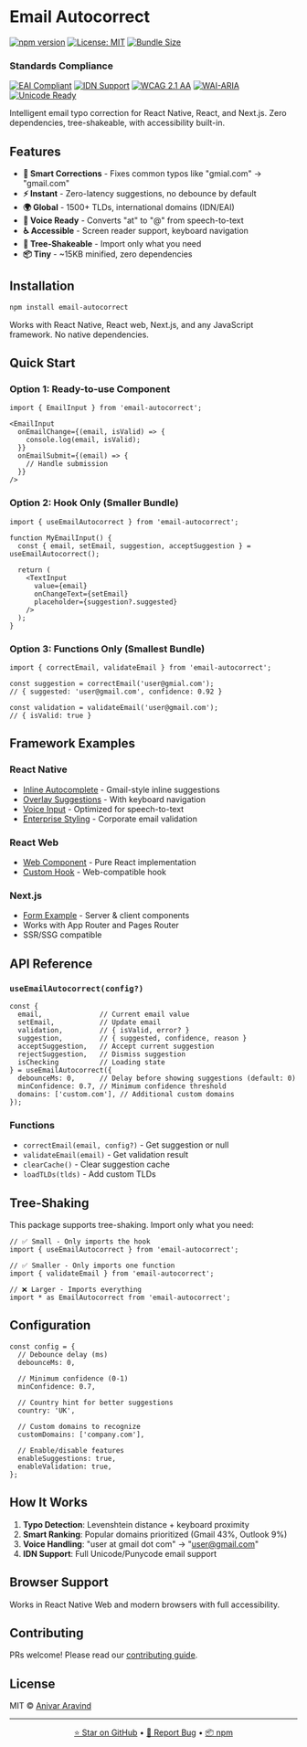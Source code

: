 # Email Autocorrect

[![npm version](https://img.shields.io/npm/v/email-autocorrect.svg)](https://www.npmjs.com/package/email-autocorrect)
[![License: MIT](https://img.shields.io/badge/License-MIT-yellow.svg)](https://opensource.org/licenses/MIT)
[![Bundle Size](https://img.shields.io/bundlephobia/minzip/email-autocorrect)](https://bundlephobia.com/package/email-autocorrect)

### Standards Compliance
[![EAI Compliant](https://img.shields.io/badge/EAI-Compliant-brightgreen)](https://tools.ietf.org/html/rfc6531)
[![IDN Support](https://img.shields.io/badge/IDN-Support-brightgreen)](https://www.icann.org/resources/pages/idn-2012-02-25-en)
[![WCAG 2.1 AA](https://img.shields.io/badge/WCAG_2.1-AA-brightgreen)](https://www.w3.org/WAI/WCAG21/quickref/)
[![WAI-ARIA](https://img.shields.io/badge/WAI--ARIA-Compliant-brightgreen)](https://www.w3.org/TR/wai-aria-1.2/)
[![Unicode Ready](https://img.shields.io/badge/Unicode-Ready-brightgreen)](https://unicode.org/standard/standard.html)

Intelligent email typo correction for React Native, React, and Next.js. Zero dependencies, tree-shakeable, with accessibility built-in.

## Features

- **🎯 Smart Corrections** - Fixes common typos like "gmial.com" → "gmail.com"
- **⚡ Instant** - Zero-latency suggestions, no debounce by default
- **🌍 Global** - 1500+ TLDs, international domains (IDN/EAI)
- **🎤 Voice Ready** - Converts "at" to "@" from speech-to-text
- **♿ Accessible** - Screen reader support, keyboard navigation
- **🌳 Tree-Shakeable** - Import only what you need
- **📦 Tiny** - ~15KB minified, zero dependencies

## Installation

```bash
npm install email-autocorrect
```

Works with React Native, React web, Next.js, and any JavaScript framework. No native dependencies.

## Quick Start

### Option 1: Ready-to-use Component

```tsx
import { EmailInput } from 'email-autocorrect';

<EmailInput
  onEmailChange={(email, isValid) => {
    console.log(email, isValid);
  }}
  onEmailSubmit={(email) => {
    // Handle submission
  }}
/>
```

### Option 2: Hook Only (Smaller Bundle)

```tsx
import { useEmailAutocorrect } from 'email-autocorrect';

function MyEmailInput() {
  const { email, setEmail, suggestion, acceptSuggestion } = useEmailAutocorrect();
  
  return (
    <TextInput
      value={email}
      onChangeText={setEmail}
      placeholder={suggestion?.suggested}
    />
  );
}
```

### Option 3: Functions Only (Smallest Bundle)

```tsx
import { correctEmail, validateEmail } from 'email-autocorrect';

const suggestion = correctEmail('user@gmial.com');
// { suggested: 'user@gmail.com', confidence: 0.92 }

const validation = validateEmail('user@gmail.com');
// { isValid: true }
```

## Framework Examples

### React Native
- [Inline Autocomplete](https://github.com/anivar/email-autocorrect/blob/main/examples/accessibility/InlineSuggestionExample.tsx) - Gmail-style inline suggestions
- [Overlay Suggestions](https://github.com/anivar/email-autocorrect/blob/main/examples/accessibility/GmailStyleExample.tsx) - With keyboard navigation
- [Voice Input](https://github.com/anivar/email-autocorrect/blob/main/examples/accessibility/VoiceInputExample.tsx) - Optimized for speech-to-text
- [Enterprise Styling](https://github.com/anivar/email-autocorrect/blob/main/examples/customization/EnterpriseExample.tsx) - Corporate email validation

### React Web
- [Web Component](https://github.com/anivar/email-autocorrect/blob/main/examples/web/EmailInput.tsx) - Pure React implementation
- [Custom Hook](https://github.com/anivar/email-autocorrect/blob/main/examples/web/useEmailAutocorrect.ts) - Web-compatible hook

### Next.js
- [Form Example](https://github.com/anivar/email-autocorrect/blob/main/examples/nextjs/EmailFormExample.tsx) - Server & client components
- Works with App Router and Pages Router
- SSR/SSG compatible

## API Reference

### `useEmailAutocorrect(config?)`

```tsx
const {
  email,              // Current email value
  setEmail,           // Update email
  validation,         // { isValid, error? }
  suggestion,         // { suggested, confidence, reason }
  acceptSuggestion,   // Accept current suggestion
  rejectSuggestion,   // Dismiss suggestion
  isChecking          // Loading state
} = useEmailAutocorrect({
  debounceMs: 0,      // Delay before showing suggestions (default: 0)
  minConfidence: 0.7, // Minimum confidence threshold
  domains: ['custom.com'], // Additional custom domains
});
```

### Functions

- `correctEmail(email, config?)` - Get suggestion or null
- `validateEmail(email)` - Get validation result
- `clearCache()` - Clear suggestion cache
- `loadTLDs(tlds)` - Add custom TLDs

## Tree-Shaking

This package supports tree-shaking. Import only what you need:

```tsx
// ✅ Small - Only imports the hook
import { useEmailAutocorrect } from 'email-autocorrect';

// ✅ Smaller - Only imports one function
import { validateEmail } from 'email-autocorrect';

// ❌ Larger - Imports everything
import * as EmailAutocorrect from 'email-autocorrect';
```

## Configuration

```tsx
const config = {
  // Debounce delay (ms)
  debounceMs: 0,
  
  // Minimum confidence (0-1)
  minConfidence: 0.7,
  
  // Country hint for better suggestions
  country: 'UK',
  
  // Custom domains to recognize
  customDomains: ['company.com'],
  
  // Enable/disable features
  enableSuggestions: true,
  enableValidation: true,
};
```

## How It Works

1. **Typo Detection**: Levenshtein distance + keyboard proximity
2. **Smart Ranking**: Popular domains prioritized (Gmail 43%, Outlook 9%)
3. **Voice Handling**: "user at gmail dot com" → "user@gmail.com"
4. **IDN Support**: Full Unicode/Punycode email support

## Browser Support

Works in React Native Web and modern browsers with full accessibility.

## Contributing

PRs welcome! Please read our [contributing guide](CONTRIBUTING.md).

## License

MIT © [Anivar Aravind](https://github.com/anivar)

---

<p align="center">
  <a href="https://github.com/anivar/email-autocorrect/stargazers">⭐ Star on GitHub</a> • 
  <a href="https://github.com/anivar/email-autocorrect/issues">🐛 Report Bug</a> • 
  <a href="https://www.npmjs.com/package/email-autocorrect">📦 npm</a>
</p>